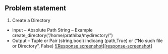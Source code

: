 ## Problem statement
1. Create a Directory
* Input – Absolute Path String – Example create_directory(“/home/prathiba/mydirectory/”)
* Output – Tuple or Pair (string,bool) indicang (path,True) or (“No such file or Directory”, False)
[![Response screenshot][response-screenshot]](dir.png)
